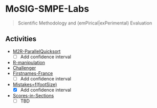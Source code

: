 # MoSIG-SMPE-Labs
> Scientific Methodology and (emPirical|exPerimental) Evaluation

## Activities
- [M2R-ParallelQuicksort](https://github.com/oulkaid/M2R-ParallelQuicksort)
  - [ ] Add confidence interval
- [R-manipulation](https://github.com/oulkaid/MoSIG-SMPE-Labs/tree/main/Exercices/R_manipulation)
- [Challenger](https://github.com/oulkaid/MoSIG-SMPE-Labs/tree/main/Exercices/exo5_challenger)
- [Firstnames-France](https://github.com/oulkaid/MoSIG-SMPE-Labs/tree/main/Exercices/firstNames_france)
  - [ ] Add confidence interval
- [Mistakes=f(footSize)](https://github.com/oulkaid/MoSIG-SMPE-Labs/tree/main/Exercices/footSize_mistakes)
  - [x] Add confidence interval
- [Scores-in-Sections]()
  - [ ] TBD
